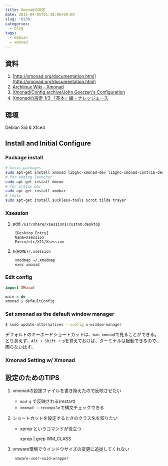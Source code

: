 ```yaml
---
title: Xmonadの設定
date: 2015-04-05T01:38:00+09:00
slug: '0138'
categories:
  - blog
tags:
  - debian
  - xmonad
---
```



## 資料

1. [http://xmonad.org/documentation.html](http://xmonad.org/documentation.html)
2. [Archlinux Wiki - Xmonad](https://archlinuxjp.kusakata.com/wiki/Xmonad?rdfrom=https%3A%2F%2Fwiki.archlinux.org%2Findex.php%3Ftitle%3DXmonad_%28%25E6%2597%25A5%25E6%259C%25AC%25E8%25AA%259E%29%26redirect%3Dno)
3. [Xmonad/Config archive/John Goerzen's Configuration](https://wiki.haskell.org/Xmonad/Config_archive/John_Goerzen's_Configuration)
4. [Xmonadの設定 1/3 「基本」編 - ナレッジエース](http://blog.blueblack.net/item_424.html)

## 環境
Debian Sid & Xfce4

## Install and Initial Configure

### Package install

```sh
# basic packages
sudo apt-get install xmonad libghc-xmonad-dev libghc-xmonad-contrib-dev
# for adding launcher
sudo apt-get install dmenu
# for status bar
sudo apt-get install xmobar
# tools
sudo apt-get install suckless-tools scrot tilda trayer
```

### Xsession
1. add `/usr/share/xsessions/custom.desktop`

        [Desktop Entry]
        Name=Xsession
        Exec=/etc/X11/Xsession

2. `${HOME}/.xsession`

        xmodmap ~/.Xmodmap
        exec xmonad

### Edit config
```haskell
import XMonad

main = do
xmonad $ defaultConfig
```

### Set xmonad as the default window manager
```sh
$ sudo update-alternatives --config x-window-manager
```

デフォルトのキーボードショートカットは、`man xmonad`で見ることができる。
とりあえず、`Alt + Shift + p`を覚えておけば、ターミナルは起動できるので、困らないはず。

### Xmonad Setting w/ Xmonad

## 設定のためのTIPS
1. xmonadの設定ファイルを書き換えたので反映させたい
    - `mod-q` で反映される(restart)
    - `xmonad --recompile`で構文チェックできる
1. ショートカットを設定するときのクラス名を知りたい
    - xprop というコマンドが役立つ

        xprop | grep WM_CLASS

1. vmware環境でウインドウサイズの変更に追従してくれない

        vmware-user-suid-wrapper

